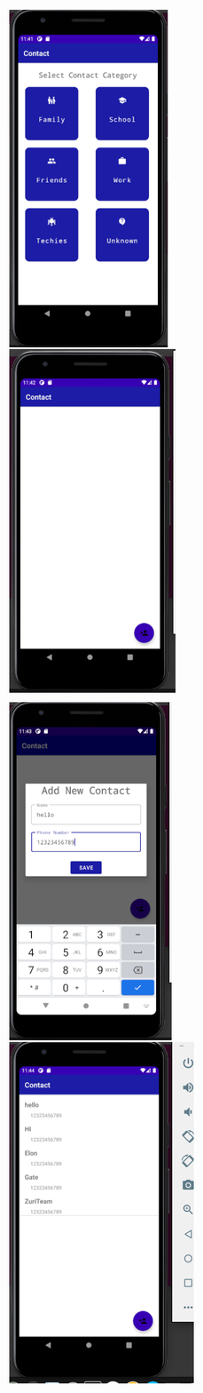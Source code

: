 ![screenshot](https://github.com/OBigVee/Zuri-Program/blob/main/zContact/screenshot/screen1.png)   ![screenshot](https://github.com/OBigVee/Zuri-Program/blob/main/zContact/screenshot/screen2.png)


![screenshot](https://github.com/OBigVee/Zuri-Program/blob/main/zContact/screenshot/screen3.png)   ![screenshot](https://github.com/OBigVee/Zuri-Program/blob/main/zContact/screenshot/screen4.png)
